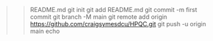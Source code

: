 >> README.md
git init
git add README.md
git commit -m first commit
git branch -M main
git remote add origin https://github.com/craigsymesdcu/HPQC.git
git push -u origin main
echo 
